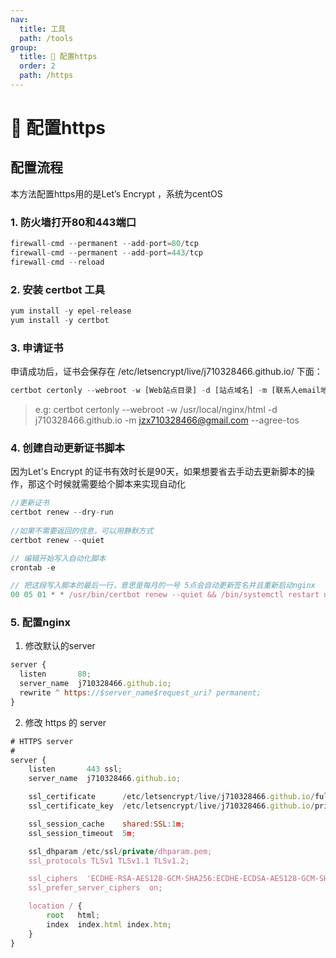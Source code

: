 ```yaml
---
nav:
  title: 工具
  path: /tools
group:
  title: 💊 配置https
  order: 2
  path: /https
---
```



# 💊 配置https

## 配置流程

本方法配置https用的是Let’s Encrypt ，系统为centOS

### 1. 防火墙打开80和443端口

```js
firewall-cmd --permanent --add-port=80/tcp
firewall-cmd --permanent --add-port=443/tcp
firewall-cmd --reload
```

### 2. 安装 certbot 工具

```js
yum install -y epel-release
yum install -y certbot
```

### 3. 申请证书

申请成功后，证书会保存在 /etc/letsencrypt/live/j710328466.github.io/ 下面：

```js
certbot certonly --webroot -w [Web站点目录] -d [站点域名] -m [联系人email地址] --agree-tos
```

> e.g: certbot certonly --webroot -w /usr/local/nginx/html -d j710328466.github.io -m <jzx710328466@gmail.com> --agree-tos

### 4. 创建自动更新证书脚本

因为Let's Encrypt 的证书有效时长是90天，如果想要省去手动去更新脚本的操作，那这个时候就需要给个脚本来实现自动化

```js
//更新证书
certbot renew --dry-run
 
//如果不需要返回的信息，可以用静默方式
certbot renew --quiet

// 编辑开始写入自动化脚本
crontab -e

// 把这段写入脚本的最后一行，意思是每月的一号 5点会自动更新签名并且重新启动nginx
00 05 01 * * /usr/bin/certbot renew --quiet && /bin/systemctl restart nginx
```

### 5. 配置nginx

1. 修改默认的server

```js
server {
  listen       80;
  server_name  j710328466.github.io;
  rewrite ^ https://$server_name$request_uri? permanent;
}
```

2. 修改 https 的 server

```js
# HTTPS server
#
server {
    listen       443 ssl;
    server_name  j710328466.github.io;

    ssl_certificate      /etc/letsencrypt/live/j710328466.github.io/fullchain.pem;
    ssl_certificate_key  /etc/letsencrypt/live/j710328466.github.io/privkey.pem;

    ssl_session_cache    shared:SSL:1m;
    ssl_session_timeout  5m;

    ssl_dhparam /etc/ssl/private/dhparam.pem;
    ssl_protocols TLSv1 TLSv1.1 TLSv1.2;

    ssl_ciphers  'ECDHE-RSA-AES128-GCM-SHA256:ECDHE-ECDSA-AES128-GCM-SHA256:ECDHE-RSA-AES256-GCM-SHA384:ECDHE-ECDSA-AES256-GCM-SHA384:DHE-RSA-AES128-GCM-SHA256:DHE-DSS-AES128-GCM-SHA256:kEDH+AESGCM:ECDHE-RSA-AES128-SHA256:ECDHE-ECDSA-AES128-SHA256:ECDHE-RSA-AES128-SHA:ECDHE-ECDSA-AES128-SHA:ECDHE-RSA-AES256-SHA384:ECDHE-ECDSA-AES256-SHA384:ECDHE-RSA-AES256-SHA:ECDHE-ECDSA-AES256-SHA:DHE-RSA-AES128-SHA256:DHE-RSA-AES128-SHA:DHE-DSS-AES128-SHA256:DHE-RSA-AES256-SHA256:DHE-DSS-AES256-SHA:DHE-RSA-AES256-SHA:AES128-GCM-SHA256:AES256-GCM-SHA384:AES128:AES256:AES:DES-CBC3-SHA:HIGH:!aNULL:!eNULL:!EXPORT:!DES:!RC4:!MD5:!PSK';
    ssl_prefer_server_ciphers  on;

    location / {
        root   html;
        index  index.html index.htm;
    }
}
```
